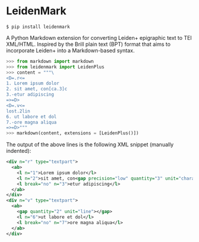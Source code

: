 # LeidenMark

```shell
$ pip install leidenmark
```

A Python Markdown extension for converting Leiden+ epigraphic text to TEI XML/HTML. Inspired by the Brill plain text (BPT) format that aims to incorporate Leiden+ into a Markdown-based syntax.

```python
>>> from markdown import markdown
>>> from leidenmark import LeidenPlus
>>> content = """\
<D=.r<=
1. Lorem ipsum dolor
2. sit amet, con[ca.3]c
3.-etur adipiscing
=>=D>
<D=.v<=
lost.2lin
6. ut labore et dol
7.-ore magna aliqua
=>=D>"""
>>> markdown(content, extensions = [LeidenPlus()])
```

The output of the above lines is the following XML snippet (manually indented):

```xml
<div n="r" type="textpart">
  <ab>
    <l n="1">Lorem ipsum dolor</l>
    <l n="2">sit amet, con<gap precision="low" quantity="3" unit="character"></gap>c</l>
    <l break="no" n="3">etur adipiscing</l>
  </ab>
</div>
<div n="v" type="textpart">
  <ab>
    <gap quantity="2" unit="line"></gap>
    <l n="6">ut labore et dol</l>
    <l break="no" n="7">ore magna aliqua</l>
  </ab>
</div>
```
